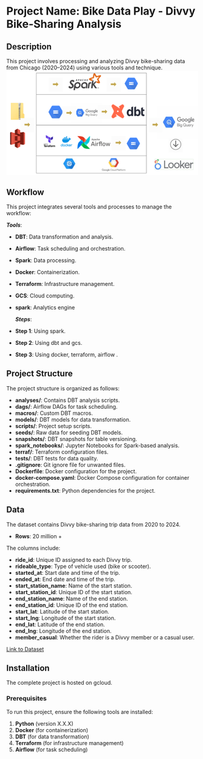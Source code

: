 # Project Name: Bike Data Play - Divvy Bike-Sharing Analysis

## Description

This project involves processing and analyzing Divvy bike-sharing data from Chicago (2020–2024) using various tools and technique.
![Workflow](https://github.com/kabeera1007/Bike_data_play/blob/master/workflow001.png)

## Workflow

This project integrates several tools and processes to manage the workflow:

***Tools***:
  
- **DBT**: Data transformation and analysis.
- **Airflow**: Task scheduling and orchestration.
- **Spark**: Data processing.
- **Docker**: Containerization.
- **Terraform**: Infrastructure management.
- **GCS**: Cloud computing.
- **spark**: Analytics engine
  
  ***Steps***:
  
- **Step 1**:  Using spark.
- **Step 2**:  Using dbt and gcs.
- **Step 3**:  Using docker, terraform, airflow .
  

## Project Structure

The project structure is organized as follows:

- **analyses/**: Contains DBT analysis scripts.
- **dags/**: Airflow DAGs for task scheduling.
- **macros/**: Custom DBT macros.
- **models/**: DBT models for data transformation.
- **scripts/**: Project setup scripts.
- **seeds/**: Raw data for seeding DBT models.
- **snapshots/**: DBT snapshots for table versioning.
- **spark_notebooks/**: Jupyter Notebooks for Spark-based analysis.
- **terraf/**: Terraform configuration files.
- **tests/**: DBT tests for data quality.
- **.gitignore**: Git ignore file for unwanted files.
- **Dockerfile**: Docker configuration for the project.
- **docker-compose.yaml**: Docker Compose configuration for container orchestration.
- **requirements.txt**: Python dependencies for the project.

## Data

The dataset contains Divvy bike-sharing trip data from 2020 to 2024.

- **Rows**: 20 million +

The columns include:

- **ride_id**: Unique ID assigned to each Divvy trip.
- **rideable_type**: Type of vehicle used (bike or scooter).
- **started_at**: Start date and time of the trip.
- **ended_at**: End date and time of the trip.
- **start_station_name**: Name of the start station.
- **start_station_id**: Unique ID of the start station.
- **end_station_name**: Name of the end station.
- **end_station_id**: Unique ID of the end station.
- **start_lat**: Latitude of the start station.
- **start_lng**: Longitude of the start station.
- **end_lat**: Latitude of the end station.
- **end_lng**: Longitude of the end station.
- **member_casual**: Whether the rider is a Divvy member or a casual user.

[Link to Dataset](https://divvy-tripdata.s3.amazonaws.com/index.html)

## Installation
The complete project is hosted on gcloud. 

### Prerequisites

To run this project, ensure the following tools are installed:

1. **Python** (version X.X.X)
2. **Docker** (for containerization)
3. **DBT** (for data transformation)
4. **Terraform** (for infrastructure management)
5. **Airflow** (for task scheduling)

